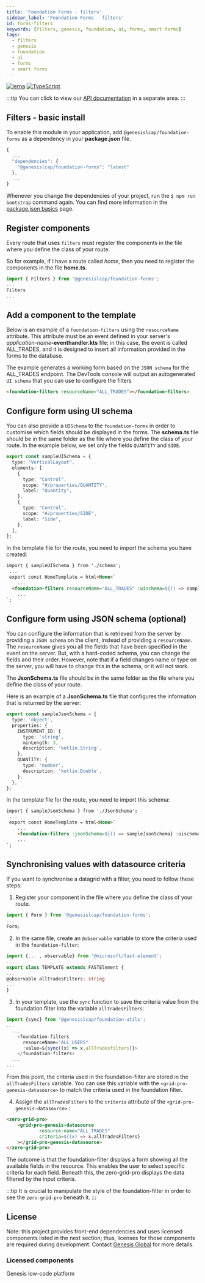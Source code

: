 ```yaml
---
title: 'Foundation Forms - filters'
sidebar_label: 'Foundation Forms - filters'
id: forms-filters
keywords: [filters, genesis, foundation, ui, forms, smart forms]
tags:
  - filters
  - genesis
  - foundation
  - ui
  - forms
  - smart forms
---
```


[![lerna](https://img.shields.io/badge/maintained%20with-lerna-cc00ff.svg)](https://lerna.js.org/)
[![TypeScript](https://img.shields.io/badge/%3C%2F%3E-TypeScript-%230074c1.svg)](https://www.typescriptlang.org/)

:::tip
You can click to view our [API documentation](./docs/api/index.md) in a separate area.
:::

## Filters - basic install

To enable this module in your application, add `@genesislcap/foundation-forms` as a dependency in your **package.json** file.

```javascript
{
  ...
  "dependencies": {
    "@genesislcap/foundation-forms": "latest"
  },
  ...
}
```
Whenever you change the dependencies of your project, run the `$ npm run bootstrap` command again. You can find more information in the [package.json basics](../../../web/basics/package-json-basics/) page.

## Register components

Every route that uses `filters` must register the components in the file where you define the class of your route.

So for example, if I have a route called *home*, then you need to register the components in the file **home.ts**.

```ts
import { Filters } from '@genesislcap/foundation-forms';
...
Filters
...
```

## Add a component to the template

Below is an example of a `foundation-filters` using the `resourceName` attribute. This attribute must be an event defined in your server's _application-name_**-eventhandler.kts** file; in this case, the event is called ALL_TRADES, and it is designed to insert all information provided in the forms to the database.

The example generates a working form based on the `JSON schema` for the ALL_TRADES endpoint. The DevTools console will output an autogenerated `UI schema` that you can use to configure the filters

```html
<foundation-filters resourceName="ALL_TRADES"></foundation-filters>
```

## Configure form using UI schema

You can also provide a `UISchema` to the `foundation-forms` in order to customise which fields should be displayed in the forms. The **schema.ts** file should be in the same folder as the file where you define the class of your route. In the example below, we set only the fields `QUANTITY` and `SIDE`.

```ts
export const sampleUISchema = {
  type: "VerticalLayout",
  elements: [
    {
      type: "Control",
      scope: "#/properties/QUANTITY",
      label: "Quantity",
    },
    {
      type: "Control",
      scope: "#/properties/SIDE",
      label: "Side",
    },
  ],
};
```

In the template file for the route, you need to import the schema you have created:

```html
import { sampleUISchema } from './schema';
 ...
 export const HomeTemplate = html<Home>`
	...
  <foundation-filters resourceName="ALL_TRADES" :uischema=${() => sampleUISchema}></foundation-filters>
	...
`;
```

## Configure form using JSON schema (optional)

You can configure the information that is retrieved from the server by providing a `JSON schema` on the client, instead of providing a `resourceName`. The `resourceName` gives you all the fields that have been specified in the event on the server. But, with a hard-coded schema, you can change the fields and their order. However, note that if a field changes name or type on the server, you will have to change this in the schema, or it will not work.

The **JsonSchema.ts** file should be in the same folder as the file where you define the class of your route.

Here is an example of a **JsonSchema.ts** file that configures the information that is returned by the server:
```ts
export const sampleJsonSchema = {
  type: 'object',
  properties: {
    INSTRUMENT_ID: {
      type: 'string',
      minLength: 3,
      description: 'kotlin.String',
    },
    QUANTITY: {
      type: 'number',
      description: 'kotlin.Double',
    },
  },
};
```

In the template file for the route, you need to import this schema:

```html
import { sampleJsonSchema } from './JsonSchema';
 ...
 export const HomeTemplate = html<Home>`
	...
 	<foundation-filters :jsonSchema=${() => sampleJsonSchema} :uischema=${() => sampleUISchema}></foundation-filters>
	...
`;
```

## Synchronising values with datasource criteria

If you want to synchronise a datagrid with a filter, you need to follow these steps:

1. Register your component in the file where you define the class of your route. 

```ts
import { Form } from '@genesislcap/foundation-forms';
...
Form;
```

2. In the same file, create an `@observable` variable to store the criteria used in the `foundation-filter`:

```ts {1,5}
import {... , observable} from '@microsoft/fast-element';
...
export class TEMPLATE extends FASTElement {
...
@observable allTradesFilters: string
...
}
```

3. In your template, use the `sync` function to save the criteria value from the foundation filter into the variable `allTradesFilters`:

```typescript tile="Example 4" {1,4}
import {sync} from '@genesislcap/foundation-utils';
...
  ...
    <foundation-filters
      resourceName="ALL_USERS"
      :value=${sync((x) => x.allTradesfilters)}>
    </foundation-filters>
  ...
...    
```

From this point, the criteria used in the foundation-filter are stored in the `allTradesFilters` variable. You can use this variable with the `<grid-pro-genesis-datasource>` to match the criteria used in the foundation filter. 

4. Assign the `allTradesFilters` to the `criteria` attribute of the `<grid-pro-genesis-datasource>`.:

```html
<zero-grid-pro>
    <grid-pro-genesis-datasource
            resource-name="ALL_TRADES"
            criteria=${(x) => x.allTradesFilters}
    ></grid-pro-genesis-datasource>
</zero-grid-pro>
```

The outcome is that the foundation-filter displays a form showing all the available fields in the resource. This enables the user to select specific criteria for each field. Beneath this, the zero-grid-pro displays the data filtered by the input criteria.

:::tip
It is crucial to manipulate the style of the foundation-filter in order to see the `zero-grid-pro` beneath it.
:::

## License

Note: this project provides front-end dependencies and uses licensed components listed in the next section; thus, licenses for those components are required during development. Contact [Genesis Global](https://genesis.global/contact-us/) for more details.

### Licensed components
Genesis low-code platform
